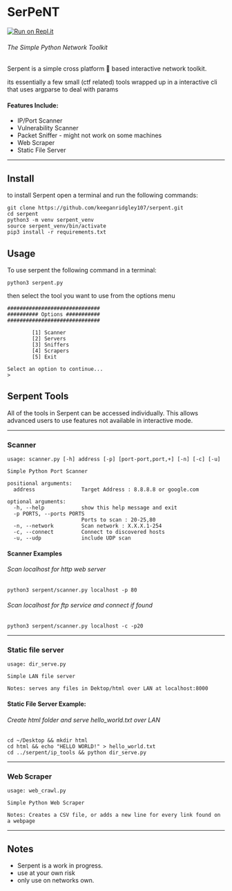 
# SerPeNT

[![Run on Repl.it](https://repl.it/badge/github/keeganridgley107/SerPeNT)](https://repl.it/github/keeganridgley107/SerPeNT)

###### The Simple Python Network Toolkit

Serpent is a simple cross platform :snake: based interactive network toolkit.

its essentially a few small (ctf related) tools wrapped up in a interactive cli that uses argparse to deal with params

#### Features Include:

- IP/Port Scanner
- Vulnerability Scanner
- Packet Sniffer - might not work on some machines
- Web Scraper
- Static File Server

---

## Install

to install Serpent open a terminal and run the following commands:

``` 
git clone https://github.com/keeganridgley107/serpent.git 
cd serpent
python3 -m venv serpent_venv
source serpent_venv/bin/activate
pip3 install -r requirements.txt
```

## Usage

To use serpent the following command in a terminal:

```python3 serpent.py```
 
then select the tool you want to use from the options menu

```
##############################
########## Options ###########
##############################

        [1] Scanner
        [2] Servers
        [3] Sniffers
        [4] Scrapers
        [5] Exit

Select an option to continue...
>
```

## Serpent Tools 

All of the tools in Serpent can be accessed individually. 
This allows advanced users to use features not available in interactive mode. 

----

### Scanner

```
usage: scanner.py [-h] address [-p] [port-port,port,+] [-n] [-c] [-u]

Simple Python Port Scanner

positional arguments:
  address               Target Address : 8.8.8.8 or google.com

optional arguments:
  -h, --help            show this help message and exit
  -p PORTS, --ports PORTS
                        Ports to scan : 20-25,80
  -n, --network         Scan network : X.X.X.1-254
  -c, --connect         Connect to discovered hosts
  -u, --udp             include UDP scan

```

#### Scanner Examples

###### Scan localhost for http web server 

```
python3 serpent/scanner.py localhost -p 80
```

###### Scan localhost for ftp service and connect if found

```
python3 serpent/scanner.py localhost -c -p20
```

-----------

### Static file server 

```
usage: dir_serve.py 

Simple LAN file server 

Notes: serves any files in Dektop/html over LAN at localhost:8000

```

#### Static File Server Example:

###### Create html folder and serve hello_world.txt over LAN 

```
cd ~/Desktop && mkdir html
cd html && echo "HELLO WORLD!" > hello_world.txt
cd ../serpent/ip_tools && python dir_serve.py
```

-----------

### Web Scraper 

```
usage: web_crawl.py 

Simple Python Web Scraper  

Notes: Creates a CSV file, or adds a new line for every link found on a webpage

```

-----------

## Notes

- Serpent is a work in progress. 
- use at your own risk 
- only use on networks own. 

